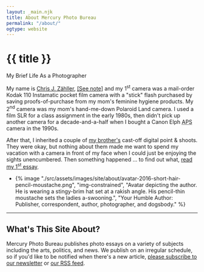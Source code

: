 ```yaml
---
layout: _main.njk
title: About Mercury Photo Bureau
permalink: "/about/"
ogtype: website
---
```


<hgroup>
  <stack-l>

<!-- markdownlint-disable MD025 -->
# {{ title }}
<!-- markdownlint-enable MD025 -->
My Brief Life As a Photographer
  </stack-l>
</hgroup><p>My name is <a title="Chris J. Zähller" href="https://chris.zahller.me/" rel="external me noopener" target="_blank"><span class="h-card"><span class="p-given-name">Chris J. Zähller</span></span></a>, <a href="#mn:1" id="mnref:1" class="sr-only">[See note]</a> and my 1<sup>st</sup> camera was a mail-order Kodak 110 Instamatic pocket film camera with a "stick" flash purchased by saving proofs-of-purchase from my mom's feminine hygiene products. My 2<sup>nd</sup> camera was my mom's hand-me-down Polaroid Land camera. I used a film <abbr>SLR</abbr> for a class assignment in the early 1980s, then didn't pick up another camera for a decade-and-a-half when I bought a Canon Elph <abbr title="Advanced Photo System">APS</abbr> camera in the 1990s.</p>

After that, I inherited a couple of <a title="Music Santa Cruz" href="https://www.facebook.com/musicsantacruz" target="_blank">my brother's</a> cast-off digital point &amp; shoots. They were okay, but nothing about them made me want to spend my vacation with a camera in front of my face when I could just be enjoying the sights unencumbered. Then something happened … to find out what, [read my 1<sup>st</sup> essay](/blog/how-i-learned-to-stop-worrying-and-love-the-circle-of-confusion-pt-1/).

<footer aria-label="notes">
  <ul class="app-marginnotes-list" role="list">
    <li id="mn:1" role="listitem">

{% image "./src/assets/images/site/about/avatar-2016-short-hair-pencil-moustache.png", "img-constrained", "Avatar depicting the author. He is wearing a stingy-brim hat set at a rakish angle. His pencil-thin moustache sets the ladies a-swooning.", "Your Humble Author: Publisher, correspondent, author, photographer, and <span class='tooltip' title='A junior officer of the British Royal Navy; someone who does drudge work.'>dogsbody</span>." %}
    </li>
  </ul>

</footer><footer aria-label="About this site">
  <stack-l>

___
  
## What's This Site About?

  Mercury Photo Bureau publishes photo essays on a variety of subjects including the arts, politics, and news. We publish on an irregular schedule, so if you'd like to be notified when there's a new article, [please subscribe to our newsletter](/contact/newsletter) or [our RSS feed](/rss.xml).
  </stack-l>
</footer>
